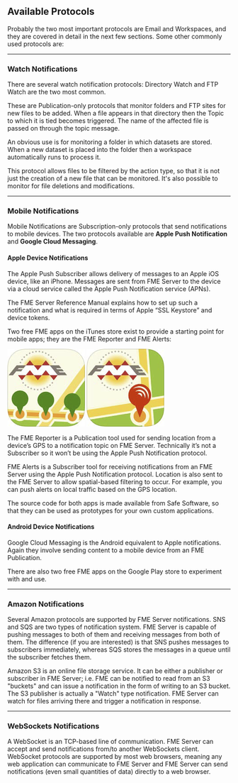 ## Available Protocols ##

Probably the two most important protocols are Email and Workspaces, and they are covered in detail in the next few sections. Some other commonly used protocols are:

---

### Watch Notifications ###

There are several watch notification protocols: Directory Watch and FTP Watch are the two most common.

These are Publication-only protocols that monitor folders and FTP sites for new files to be added. When a file appears in that directory then the Topic to which it is tied becomes triggered. The name of the affected file is passed on through the topic message.

An obvious use is for monitoring a folder in which datasets are stored. When a new dataset is placed into the folder then a workspace automatically runs to process it.

This protocol allows files to be filtered by the action type, so that it is not just the creation of a new file that can be monitored. It's also possible to monitor for file deletions and modifications.

---

### Mobile Notifications ###

Mobile Notifications are Subscription-only protocols that send notifications to mobile devices. The two protocols available are **Apple Push Notification** and **Google Cloud Messaging**.

#### Apple Device Notifications ####

The Apple Push Subscriber allows delivery of messages to an Apple iOS device, like an iPhone.
Messages are sent from FME Server to the device via a cloud service called the Apple Push Notification service (APNs).

The FME Server Reference Manual explains how to set up such a notification and what is required in terms of Apple “SSL Keystore” and device tokens.

Two free FME apps on the iTunes store exist to provide a starting point for mobile apps; they are the FME Reporter and FME Alerts:

![](./Images/Img4.34.FMEReporterApp.png) ![](./Images/Img4.33.FMEAlertApp.png) 

The FME Reporter is a Publication tool used for sending location from a device’s GPS to a notification topic on FME Server. Technically it’s not a Subscriber so it won’t be using the Apple Push Notification protocol.

FME Alerts is a Subscriber tool for receiving notifications from an FME Server using the Apple Push Notification protocol. Location is also sent to the FME Server to allow spatial-based filtering to occur. For example, you can push alerts on local traffic based on the GPS location.

The source code for both apps is made available from Safe Software, so that they can be used as
prototypes for your own custom applications.

#### Android Device Notifications ####

Google Cloud Messaging is the Android equivalent to Apple notifications. Again they involve sending content to a mobile device from an FME Publication.

There are also two free FME apps on the Google Play store to experiment with and use.

---

### Amazon Notifications ###

Several Amazon protocols are supported by FME Server notifications. SNS and SQS are two types of notification system. FME Server is capable of pushing messages to both of them and receiving messages from both of them. The difference (if you are interested) is that SNS pushes messages to subscribers immediately, whereas SQS stores the messages in a queue until the subscriber fetches them. 

Amazon S3 is an online file storage service. It can be either a publisher or subscriber in FME Server; i.e. FME can be notified to read from an S3 "buckets" and can issue a notification in the form of writing to an S3 bucket. The S3 publisher is actually a "Watch" type notification. FME Server can watch for files arriving there and trigger a notification in response.

---

### WebSockets Notifications ###

A WebSocket is an TCP-based line of communication. FME Server can accept and send notifications from/to another WebSockets client. WebSocket protocols are supported by most web browsers, meaning any web application can communicate to FME Server and FME Server can send notifications (even small quantities of data) directly to a web browser. 
